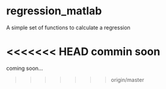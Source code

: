 # regression_matlab
A simple set of functions to calculate a regression

<<<<<<< HEAD
commin soon
=======
coming soon...
>>>>>>> origin/master
